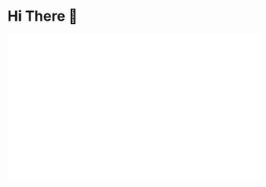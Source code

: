 # Hi There  👋


![](https://github.com/corey-sprung-telus/github-stats/blob/master/generated/overview.svg)